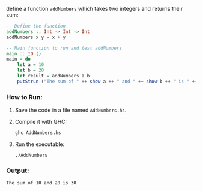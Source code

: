  define a function `addNumbers` which takes two integers and returns their sum:

```haskell
-- Define the function
addNumbers :: Int -> Int -> Int
addNumbers x y = x + y

-- Main function to run and test addNumbers
main :: IO ()
main = do
    let a = 10
    let b = 20
    let result = addNumbers a b
    putStrLn ("The sum of " ++ show a ++ " and " ++ show b ++ " is " ++ show result)
```

### How to Run:

1. Save the code in a file named `AddNumbers.hs`.
2. Compile it with GHC:

   ```bash
   ghc AddNumbers.hs
   ```
3. Run the executable:

   ```bash
   ./AddNumbers
   ```

### Output:

```
The sum of 10 and 20 is 30
```



